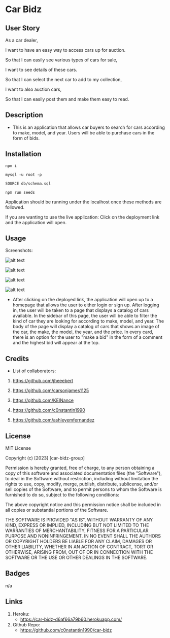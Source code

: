 # Car Bidz

## User Story

As a car dealer,

I want to have an easy way to access cars up for auction.

So that I can easily see various types of cars for sale,

I want to see details of these cars.

So that I can select the next car to add to my collection,

I want to also auction cars,

So that I can easily post them and make them easy to read.


## Description

- This is an application that allows car buyers to search for cars according to make, model, and year. Users will be able to purchase cars in the form of bids.

## Installation

```npm i```

```mysql -u root -p```

```SOURCE db/schema.sql```

```npm run seeds```

Application should be running under the localhost once these methods are followed. 

If you are wanting to use the live application:
Click on the deployment link and the application will open. 

## Usage

Screenshots: 

![alt text](./screenshots/homepage.png)

![alt text](./screenshots/signup.png)

![alt text](./screenshots/login.png)

![alt text](./screenshots/editcar.png)

- After clicking on the deployed link, the application will open up to a homepage that allows the user to either login or sign up. After logging in, the user will be taken to a page that displays a catalog of cars available. In the sidebar of this page, the user will be able to filter the kind of car they are looking for according to make, model, and year. The body of the page will display a catalog of cars that shows an image of the car, the make, the model, the year, and the price. In every card, there is an option for the user to "make a bid" in the form of a comment and the highest bid will appear at the top.



## Credits

- List of collaborators:

1. https://github.com/jheeebert

2. https://github.com/carsonjames1125

3. https://github.com/KEINance

4. https://github.com/c0nstantin1990

5. https://github.com/ashleyemfernandez

## License

MIT License

Copyright (c) [2023] [car-bidz-group]

Permission is hereby granted, free of charge, to any person obtaining a copy
of this software and associated documentation files (the "Software"), to deal
in the Software without restriction, including without limitation the rights
to use, copy, modify, merge, publish, distribute, sublicense, and/or sell
copies of the Software, and to permit persons to whom the Software is
furnished to do so, subject to the following conditions:

The above copyright notice and this permission notice shall be included in all
copies or substantial portions of the Software.

THE SOFTWARE IS PROVIDED "AS IS", WITHOUT WARRANTY OF ANY KIND, EXPRESS OR
IMPLIED, INCLUDING BUT NOT LIMITED TO THE WARRANTIES OF MERCHANTABILITY,
FITNESS FOR A PARTICULAR PURPOSE AND NONINFRINGEMENT. IN NO EVENT SHALL THE
AUTHORS OR COPYRIGHT HOLDERS BE LIABLE FOR ANY CLAIM, DAMAGES OR OTHER
LIABILITY, WHETHER IN AN ACTION OF CONTRACT, TORT OR OTHERWISE, ARISING FROM,
OUT OF OR IN CONNECTION WITH THE SOFTWARE OR THE USE OR OTHER DEALINGS IN THE
SOFTWARE.

## Badges

n/a

## Links
1. Heroku:
    - https://car-bidz-d6af66a79b60.herokuapp.com/
2. Github Repo:
    - https://github.com/c0nstantin1990/car-bidz